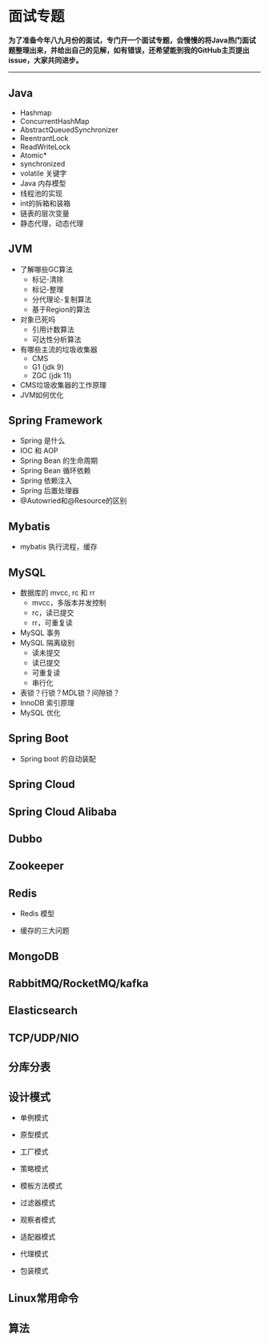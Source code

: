 # 面试专题
**为了准备今年八九月份的面试，专门开一个面试专题，会慢慢的将Java热门面试题整理出来，并给出自己的见解，如有错误，还希望能到我的GitHub主页提出issue，大家共同进步。**

***

## Java

* Hashmap
* ConcurrentHashMap
* AbstractQueuedSynchronizer
* ReentrantLock
* ReadWriteLock
* Atomic*
* synchronized
* volatile 关键字
* Java 内存模型
* 线程池的实现
* int的拆箱和装箱
* 链表的层次变量
* 静态代理，动态代理

## JVM

* 了解哪些GC算法
  * 标记-清除
  * 标记-整理
  * 分代理论-复制算法
  * 基于Region的算法
* 对象已死吗
  * 引用计数算法
  * 可达性分析算法
* 有哪些主流的垃圾收集器
  * CMS
  * G1 (jdk 9)
  * ZGC (jdk 11)
* CMS垃圾收集器的工作原理
* JVM如何优化

## Spring Framework

* Spring 是什么
* IOC 和 AOP
* Spring Bean 的生命周期
* Spring Bean 循环依赖
* Spring 依赖注入
* Spring 后置处理器
* @Autowried和@Resource的区别

## Mybatis

* mybatis 执行流程，缓存

## MySQL

* 数据库的 mvcc, rc 和 rr
  * mvcc，多版本并发控制
  * rc，读已提交
  * rr，可重复读
* MySQL 事务
* MySQL 隔离级别
  * 读未提交
  * 读已提交
  * 可重复读
  * 串行化
* 表锁？行锁？MDL锁？间隙锁？
* InnoDB 索引原理
* MySQL 优化

## Spring Boot

* Spring boot 的自动装配

## Spring Cloud

## Spring Cloud Alibaba

## Dubbo

## Zookeeper

## Redis

* Redis 模型

* 缓存的三大问题

## MongoDB

## RabbitMQ/RocketMQ/kafka

## Elasticsearch

## TCP/UDP/NIO

## 分库分表

## 设计模式

* 单例模式

* 原型模式

* 工厂模式

* 策略模式

* 模板方法模式

* 过滤器模式

* 观察者模式

* 适配器模式

* 代理模式

* 包装模式

## Linux常用命令

## 算法



